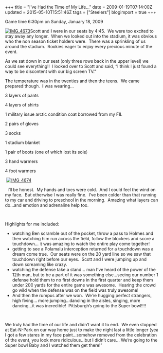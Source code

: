 +++
title = "I’ve Had the Time of My Life…"
date = 2009-01-19T07:14:00Z
updated = 2015-05-10T15:51:46Z
tags = ["Steelers"]
blogimport = true 
+++

Game time 6:30pm on Sunday, January 18, 2009

[![IMG_4673](https://latc.s3.amazonaws.com/wp-content/uploads/2009/01/img-4673-thumb.jpg "IMG_4673")](https://latc.s3.amazonaws.com/wp-content/uploads/2009/01/img-4673.jpg)Scott and I were in our seats by 4:45.&#160; We were too excited to stay away any longer.&#160; When we looked out into the stadium, it was obvious who the non season ticket holders were.&#160; There was a sprinkling of us around the stadium.&#160; Rookies eager to enjoy every precious minute of the event.&#160; 

 As we sat down in our seat (only three rows back in the upper level) we could see everything!!&#160; I looked over to Scott and said, “I think I just found a way to be discontent with our big screen TV.”&#160; 

The temperature was in the twenties and then the teens.&#160; We came prepared though.&#160; I was wearing…

3 layers of pants

4 layers of shirts

1 military issue arctic condition coat borrowed from my FIL

2 pairs of gloves

3 socks

1 stadium blanket

1 pair of boots (one of which lost its sole)

3 hand warmers

4 foot warmers

&#160;[![IMG_4674](https://latc.s3.amazonaws.com/wp-content/uploads/2009/01/img-4674-thumb.jpg "IMG_4674")](https://latc.s3.amazonaws.com/wp-content/uploads/2009/01/img-4674.jpg)

&#160; I’ll be honest.&#160; My hands and toes were cold.&#160; And I could feel the wind on my face.&#160; But otherwise I was really fine.&#160; I’ve been colder than that running to my car and driving to preschool in the morning.&#160; Amazing what layers can do…and emotion and adrenaline help too.&#160; 

&#160;

Highlights for me included:&#160; 

*   watching Ben scramble out of the pocket, throw a pass to Holmes and then watching him run across the field, follow the blockers and score a touchdown… it was amazing to watch the entire play come together!
*   getting to see a Polamalu interception returned for a touchdown was a dream come true.&#160; Our seats were on the 20 yard line so we saw that touchdown right before our eyes.&#160; Scott and I were jumping up and down screaming like crazy.
*   watching the defense take a stand… man I’ve heard of the power of the 12th man, but to be a part of it was something else…seeing our number 1 defense hold them to no first downs in the first quarter and keep them under 200 yards for the entire game was awesome.&#160; Hearing the crowd go wild when the defense was on the field was truly awesome!&#160;
*   And then the rumpus after we won.&#160; We’re hugging perfect strangers, high fiving… more jumping…dancing in the aisles, singing, more dancing…it was incredible!&#160; Pittsburgh’s going to the Super bowl!!!!  

&#160;

We truly had the time of our life and didn’t want it to end.&#160; We even stopped at Eat-N-Park on our way home just to make the night last a little longer (yea I got a few stares in my face paint…somehow removed from the celebration of the event, you look more ridiculous…but I didn’t care… We’re going to the Super bowl Baby and I watched them get there!”
